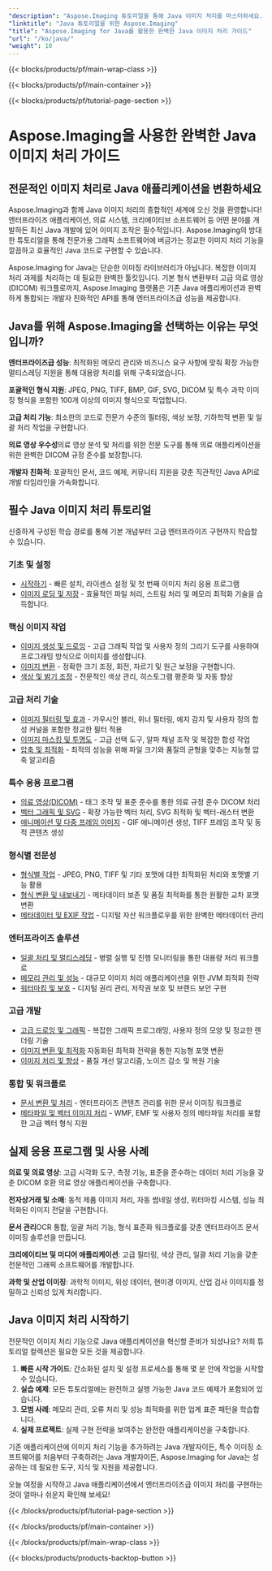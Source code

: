 ```yaml
---
"description": "Aspose.Imaging 튜토리얼을 통해 Java 이미지 처리를 마스터하세요. 포괄적인 단계별 가이드를 통해 이미지 변환, 향상, DICOM 처리, 일괄 작업 및 고급 필터링 기술을 익힐 수 있습니다."
"linktitle": "Java 튜토리얼을 위한 Aspose.Imaging"
"title": "Aspose.Imaging for Java를 활용한 완벽한 Java 이미지 처리 가이드"
"url": "/ko/java/"
"weight": 10
---
```


{{< blocks/products/pf/main-wrap-class >}}

{{< blocks/products/pf/main-container >}}

{{< blocks/products/pf/tutorial-page-section >}}

# Aspose.Imaging을 사용한 완벽한 Java 이미지 처리 가이드

## 전문적인 이미지 처리로 Java 애플리케이션을 변환하세요

Aspose.Imaging과 함께 Java 이미지 처리의 종합적인 세계에 오신 것을 환영합니다! 엔터프라이즈 애플리케이션, 의료 시스템, 크리에이티브 소프트웨어 등 어떤 분야를 개발하든 최신 Java 개발에 있어 이미지 조작은 필수적입니다. Aspose.Imaging의 방대한 튜토리얼을 통해 전문가용 그래픽 소프트웨어에 버금가는 정교한 이미지 처리 기능을 깔끔하고 효율적인 Java 코드로 구현할 수 있습니다.

Aspose.Imaging for Java는 단순한 이미징 라이브러리가 아닙니다. 복잡한 이미지 처리 과제를 처리하는 데 필요한 완벽한 툴킷입니다. 기본 형식 변환부터 고급 의료 영상(DICOM) 워크플로까지, Aspose.Imaging 플랫폼은 기존 Java 애플리케이션과 완벽하게 통합되는 개발자 친화적인 API를 통해 엔터프라이즈급 성능을 제공합니다.

## Java를 위해 Aspose.Imaging을 선택하는 이유는 무엇입니까?

**엔터프라이즈급 성능**: 최적화된 메모리 관리와 비즈니스 요구 사항에 맞춰 확장 가능한 멀티스레딩 지원을 통해 대용량 처리를 위해 구축되었습니다.

**포괄적인 형식 지원**: JPEG, PNG, TIFF, BMP, GIF, SVG, DICOM 및 특수 과학 이미징 형식을 포함한 100개 이상의 이미지 형식으로 작업합니다.

**고급 처리 기능**: 최소한의 코드로 전문가 수준의 필터링, 색상 보정, 기하학적 변환 및 일괄 처리 작업을 구현합니다.

**의료 영상 우수성**의료 영상 분석 및 처리를 위한 전문 도구를 통해 의료 애플리케이션을 위한 완벽한 DICOM 규정 준수를 보장합니다.

**개발자 친화적**: 포괄적인 문서, 코드 예제, 커뮤니티 지원을 갖춘 직관적인 Java API로 개발 타임라인을 가속화합니다.

## 필수 Java 이미지 처리 튜토리얼

신중하게 구성된 학습 경로를 통해 기본 개념부터 고급 엔터프라이즈 구현까지 학습할 수 있습니다.

### 기초 및 설정
- [시작하기](./getting-started/) - 빠른 설치, 라이센스 설정 및 첫 번째 이미지 처리 응용 프로그램
- [이미지 로딩 및 저장](./image-loading-saving/) - 효율적인 파일 처리, 스트림 처리 및 메모리 최적화 기술을 습득합니다.

### 핵심 이미지 작업
- [이미지 생성 및 드로잉](./image-creation-drawing/) - 고급 그래픽 작업 및 사용자 정의 그리기 도구를 사용하여 프로그래밍 방식으로 이미지를 생성합니다.
- [이미지 변환](./image-transformations/) - 정확한 크기 조정, 회전, 자르기 및 원근 보정을 구현합니다.
- [색상 및 밝기 조정](./color-brightness-adjustments/) - 전문적인 색상 관리, 히스토그램 평준화 및 자동 향상

### 고급 처리 기술
- [이미지 필터링 및 효과](./image-filtering-effects/) - 가우시안 블러, 위너 필터링, 에지 감지 및 사용자 정의 합성 커널을 포함한 정교한 필터 적용
- [이미지 마스킹 및 투명도](./image-masking-transparency/) - 고급 선택 도구, 알파 채널 조작 및 복잡한 합성 작업
- [압축 및 최적화](./compression-optimization/) - 최적의 성능을 위해 파일 크기와 품질의 균형을 맞추는 지능형 압축 알고리즘

### 특수 응용 프로그램
- [의료 영상(DICOM)](./medical-imaging-dicom/) - 태그 조작 및 표준 준수를 통한 의료 규정 준수 DICOM 처리
- [벡터 그래픽 및 SVG](./vector-graphics-svg/) - 확장 가능한 벡터 처리, SVG 최적화 및 벡터-래스터 변환
- [애니메이션 및 다중 프레임 이미지](./animation-multi-frame-images/) - GIF 애니메이션 생성, TIFF 프레임 조작 및 동적 콘텐츠 생성

### 형식별 전문성
- [형식별 작업](./format-specific-operations/) - JPEG, PNG, TIFF 및 기타 포맷에 대한 최적화된 처리와 포맷별 기능 활용
- [형식 변환 및 내보내기](./format-conversion-export/) - 메타데이터 보존 및 품질 최적화를 통한 원활한 교차 포맷 변환
- [메타데이터 및 EXIF 작업](./metadata-exif-operations/) - 디지털 자산 워크플로우를 위한 완벽한 메타데이터 관리

### 엔터프라이즈 솔루션
- [일괄 처리 및 멀티스레딩](./batch-processing-multi-threading/) - 병렬 실행 및 진행 모니터링을 통한 대용량 처리 워크플로
- [메모리 관리 및 성능](./memory-management-performance/) - 대규모 이미지 처리 애플리케이션을 위한 JVM 최적화 전략
- [워터마킹 및 보호](./watermarking-protection/) - 디지털 권리 관리, 저작권 보호 및 브랜드 보안 구현

### 고급 개발
- [고급 드로잉 및 그래픽](./advanced-drawing-graphics/) - 복잡한 그래픽 프로그래밍, 사용자 정의 모양 및 정교한 렌더링 기술
- [이미지 변환 및 최적화](./image-conversion-and-optimization/) 자동화된 최적화 전략을 통한 지능형 포맷 변환
- [이미지 처리 및 향상](./image-processing-and-enhancement/) - 품질 개선 알고리즘, 노이즈 감소 및 복원 기술

### 통합 및 워크플로
- [문서 변환 및 처리](./document-conversion-and-processing/) - 엔터프라이즈 콘텐츠 관리를 위한 문서 이미징 워크플로
- [메타파일 및 벡터 이미지 처리](./metafile-and-vector-image-handling/) - WMF, EMF 및 사용자 정의 메타파일 처리를 포함한 고급 벡터 형식 지원

## 실제 응용 프로그램 및 사용 사례

**의료 및 의료 영상**: 고급 시각화 도구, 측정 기능, 표준을 준수하는 데이터 처리 기능을 갖춘 DICOM 호환 의료 영상 애플리케이션을 구축합니다.

**전자상거래 및 소매**: 동적 제품 이미지 처리, 자동 썸네일 생성, 워터마킹 시스템, 성능 최적화된 이미지 전달을 구현합니다.

**문서 관리**OCR 통합, 일괄 처리 기능, 형식 표준화 워크플로를 갖춘 엔터프라이즈 문서 이미징 솔루션을 만듭니다.

**크리에이티브 및 미디어 애플리케이션**: 고급 필터링, 색상 관리, 일괄 처리 기능을 갖춘 전문적인 그래픽 소프트웨어를 개발합니다.

**과학 및 산업 이미징**: 과학적 이미지, 위성 데이터, 현미경 이미지, 산업 검사 이미지를 정밀하고 신뢰성 있게 처리합니다.

## Java 이미지 처리 시작하기

전문적인 이미지 처리 기능으로 Java 애플리케이션을 혁신할 준비가 되셨나요? 저희 튜토리얼 컬렉션은 필요한 모든 것을 제공합니다.

1. **빠른 시작 가이드**: 간소화된 설치 및 설정 프로세스를 통해 몇 분 안에 작업을 시작할 수 있습니다.
2. **실습 예제**: 모든 튜토리얼에는 완전하고 실행 가능한 Java 코드 예제가 포함되어 있습니다.
3. **모범 사례**: 메모리 관리, 오류 처리 및 성능 최적화를 위한 업계 표준 패턴을 학습합니다.
4. **실제 프로젝트**: 실제 구현 전략을 보여주는 완전한 애플리케이션을 구축합니다.

기존 애플리케이션에 이미지 처리 기능을 추가하려는 Java 개발자이든, 특수 이미징 소프트웨어를 처음부터 구축하려는 Java 개발자이든, Aspose.Imaging for Java는 성공하는 데 필요한 도구, 지식 및 지원을 제공합니다.

오늘 여정을 시작하고 Java 애플리케이션에서 엔터프라이즈급 이미지 처리를 구현하는 것이 얼마나 쉬운지 확인해 보세요!

{{< /blocks/products/pf/tutorial-page-section >}}

{{< /blocks/products/pf/main-container >}}

{{< /blocks/products/pf/main-wrap-class >}}

{{< blocks/products/products-backtop-button >}}